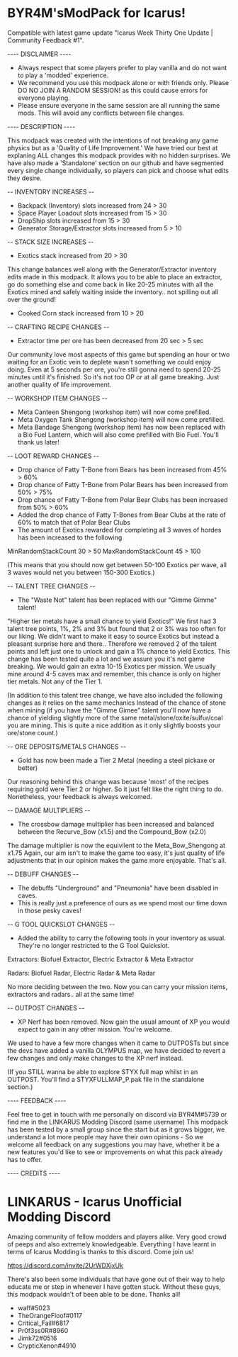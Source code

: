# BYR4M'sModPack for Icarus!
Compatible with latest game update "Icarus Week Thirty One Update | Community Feedback #1".

---- DISCLAIMER ----

- Always respect that some players prefer to play vanilla and do not want to play a 'modded' experience.
- We recommend you use this modpack alone or with friends only. Please DO NO JOIN A RANDOM SESSION! as this could cause errors for everyone playing.
- Please ensure everyone in the same session are all running the same mods. This will avoid any conflicts between file changes.


---- DESCRIPTION ----

This modpack was created with the intentions of not breaking any game physics but as a 'Quality of Life Improvement.'
We have tried our best at explaning ALL changes this modpack provides with no hidden surprises.
We have also made a 'Standalone' section on our github and have segmented every single change individually, so players can pick and choose what edits they desire.


-- INVENTORY INCREASES --
- Backpack (Inventory) slots increased from 24 > 30
- Space Player Loadout slots increased from 15 > 30
- DropShip slots increased from 15 > 30
- Generator Storage/Extractor slots increased from 5 > 10


-- STACK SIZE INCREASES --
- Exotics stack increased from 20 > 30

This change balances well along with the Generator/Extractor inventory edits made in this modpack.
It allows you to be able to place an extractor, go do something else and come back in like 20-25 minutes with all the Exotics mined and safely waiting inside the inventory.. not spilling out all over the ground!

- Cooked Corn stack increased from 10 > 20

-- CRAFTING RECIPE CHANGES --
- Extractor time per ore has been decreased from 20 sec > 5 sec

Our community love most aspects of this game but spending an hour or two waiting for an Exotic vein to deplete wasn't something we could enjoy doing.
Even at 5 seconds per ore, you're still gonna need to spend 20-25 minutes until it's finished. So it's not too OP or at all game breaking. Just another quality of life improvement.


-- WORKSHOP ITEM CHANGES --
- Meta Canteen Shengong (workshop item) will now come prefilled.
- Meta Oxygen Tank Shengong (workshop item) will now come prefilled.
- Meta Bandage Shengong (workshop item) has now been replaced with a Bio Fuel Lantern, which will also come prefilled with Bio Fuel. You'll thank us later!


-- LOOT REWARD CHANGES --
- Drop chance of Fatty T-Bone from Bears has been increased from 45% > 60%
- Drop chance of Fatty T-Bone from Polar Bears has been increased from 50% > 75%
- Drop chance of Fatty T-Bone from Polar Bear Clubs has been increased from 50% > 60%
- Added the drop chance of Fatty T-Bones from Bear Clubs at the rate of 60% to match that of Polar Bear Clubs
- The amount of Exotics rewarded for completing all 3 waves of hordes has been increased to the following

MinRandomStackCount 30 > 50
MaxRandomStackCount 45 > 100

(This means that you should now get between 50-100 Exotics per wave, all 3 waves would net you between 150-300 Exotics.)


-- TALENT TREE CHANGES --
- The "Waste Not" talent has been replaced with our "Gimme Gimme" talent!

"Higher tier metals have a small chance to yield Exotics!"
We first had 3 talent tree points, 1%, 2% and 3% but found that 2 or 3% was too often for our liking. We didn't want to make it easy to source Exotics but instead a pleasant surprise here and there..
Therefore we removed 2 of the talent points and left just one to unlock and gain a 1% chance to yield Exotics.
This change has been tested quite a lot and we assure you it's not game breaking. 
We would gain an extra 10-15 Exotics per mission. We usually mine around 4-5 caves max and remember, this chance is only on higher tier metals. Not any of the Tier 1.

(In addition to this talent tree change, we have also included the following changes as it relies on the same mechanics
Instead of the chance of stone when mining (if you have the "Gimme Gimee" talent you'll now have a chance of yielding slightly more of the same metal/stone/oxite/sulfur/coal you are mining. 
This is quite a nice addition as it only slightly boosts your ore/stone count.)


-- ORE DEPOSITS/METALS CHANGES --
- Gold has now been made a Tier 2 Metal (needing a steel pickaxe or better)

Our reasoning behind this change was because 'most' of the recipes requiring gold were Tier 2 or higher. So it just felt like the right thing to do. Nonetheless, your feedback is always welcomed.


-- DAMAGE MULTIPLIERS --
- The crossbow damage multiplier has been increased and balanced between the Recurve_Bow (x1.5) and the Compound_Bow (x2.0)

The damage multiplier is now the equivilent to the Meta_Bow_Shengong at x1.75
Again, our aim isn't to make the game too easy, it's just quality of life adjustments that in our opinion makes the game more enjoyable. That's all.


-- DEBUFF CHANGES --
- The debuffs "Underground" and "Pneumonia" have been disabled in caves. 
- This is really just a preference of ours as we spend most our time down in those pesky caves!


-- G TOOL QUICKSLOT CHANGES --
- Added the ability to carry the following tools in your inventory as usual. They're no longer restricted to the G Tool Quickslot.

Extractors: Biofuel Extractor, Electric Extractor & Meta Extractor

Radars: Biofuel Radar, Electric Radar & Meta Radar

No more deciding between the two. Now you can carry your mission items, extractors and radars.. all at the same time!


-- OUTPOST CHANGES --
- XP Nerf has been removed. Now gain the usual amount of XP you would expect to gain in any other mission. You're welcome.

We used to have a few more changes when it came to OUTPOSTs but since the devs have added a vanilla OLYMPUS map, we have decided to revert a few changes and only make changes to the XP nerf instead.

(If you STILL wanna be able to explore STYX full map whilst in an OUTPOST. You'll find a STYXFULLMAP_P.pak file in the standalone section.)


---- FEEDBACK ----

Feel free to get in touch with me personally on discord via BYR4M#5739 or find me in the LINKARUS Modding Discord (same username)
This modpack has been tested by a small group since the start but as it grows bigger, we understand a lot more people may have their own opinions -
So we welcome all feedback on any suggestions you may have, whether it be a new features you'd like to see or improvements on what this pack already has to offer.


---- CREDITS ----

# LINKARUS - Icarus Unofficial Modding Discord

Amazing community of fellow modders and players alike. Very good crowd of peeps and also extremely knowledgeable.
Everything I have learnt in terms of Icarus Modding is thanks to this discord. Come join us!

https://discord.com/invite/2UrWDXjxUk

There's also been some individuals that have gone out of their way to help educate me or step in whenever I have gotten stuck.
Without these guys, this modpack wouldn't of been able to be done. Thanks all!

- waff#5023
- TheOrangeFloof#0117
- Critical_Fail#6817
- Pr0f3ss0R#8960
- Jimk72#0516
- CrypticXenon#4910
